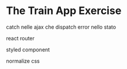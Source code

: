 # The Train App Exercise

catch nelle ajax che dispatch error nello stato

react router

styled component 

normalize css